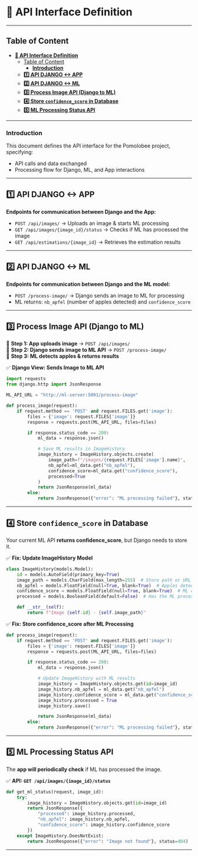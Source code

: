 # **📜 API Interface Definition**


---
## Table of Content
<!-- TOC -->
- [**📜 API Interface Definition**](#api-interface-definition)
  - [Table of Content](#table-of-content)
    - [**Introduction**  ](#introduction)
  - [**1️⃣ API DJANGO <-> APP**  ](#1-api-django--app)
  - [**2️⃣ API DJANGO <-> ML**  ](#2-api-django--ml)
  - [**3️⃣ Process Image API (Django to ML)**  ](#3-process-image-api-django-to-ml)
  - [**4️⃣ Store `confidence_score` in Database**  ](#4-store-confidencescore-in-database)
  - [**5️⃣ ML Processing Status API**  ](#5-ml-processing-status-api)
<!-- TOC END -->
---

### **Introduction**  
This document defines the API interface for the Pomolobee project, specifying:  
- API calls and data exchanged  
- Processing flow for Django, ML, and App interactions  

---

## **1️⃣ API DJANGO <-> APP**  
**Endpoints for communication between Django and the App:**  
- `POST /api/images/` → Uploads an image & starts ML processing  
- `GET /api/images/{image_id}/status` → Checks if ML has processed the image  
- `GET /api/estimations/{image_id}` → Retrieves the estimation results  

---

## **2️⃣ API DJANGO <-> ML**  
**Endpoints for communication between Django and the ML model:**  
- `POST /process-image/` → Django sends an image to ML for processing  
- ML returns: `nb_apfel` (number of apples detected) and `confidence_score`  

---

## **3️⃣ Process Image API (Django to ML)**  
📌 **Step 1: App uploads image** → `POST /api/images/`  
📌 **Step 2: Django sends image to ML API** → `POST /process-image/`  
📌 **Step 3: ML detects apples & returns results**  

✅ **Django View: Sends Image to ML API**
```python
import requests
from django.http import JsonResponse

ML_API_URL = "http://ml-server:5001/process-image"

def process_image(request):
    if request.method == 'POST' and request.FILES.get('image'):
        files = {'image': request.FILES['image']}
        response = requests.post(ML_API_URL, files=files)

        if response.status_code == 200:
            ml_data = response.json()

            # Save ML results in ImageHistory
            image_history = ImageHistory.objects.create(
                image_path=f"/images/{request.FILES['image'].name}",
                nb_apfel=ml_data.get("nb_apfel"),
                confidence_score=ml_data.get("confidence_score"),
                processed=True
            )
            return JsonResponse(ml_data)
        else:
            return JsonResponse({"error": "ML processing failed"}, status=500)
```

---

## **4️⃣ Store `confidence_score` in Database**  
Your current ML API **returns confidence_score**, but Django needs to store it.

✅ **Fix: Update ImageHistory Model**
```python
class ImageHistory(models.Model):
    id = models.AutoField(primary_key=True)
    image_path = models.CharField(max_length=255)  # Store path or URL of the image
    nb_apfel = models.FloatField(null=True, blank=True)  # Apples detected by ML
    confidence_score = models.FloatField(null=True, blank=True)  # ML confidence score
    processed = models.BooleanField(default=False)  # Has the ML processed this image?

    def __str__(self):
        return f"Image {self.id} - {self.image_path}"
```

✅ **Fix: Store confidence_score after ML Processing**
```python
def process_image(request):
    if request.method == 'POST' and request.FILES.get('image'):
        files = {'image': request.FILES['image']}
        response = requests.post(ML_API_URL, files=files)

        if response.status_code == 200:
            ml_data = response.json()

            # Update ImageHistory with ML results
            image_history = ImageHistory.objects.get(id=image_id)  
            image_history.nb_apfel = ml_data.get("nb_apfel")
            image_history.confidence_score = ml_data.get("confidence_score")
            image_history.processed = True
            image_history.save()

            return JsonResponse(ml_data)
        else:
            return JsonResponse({"error": "ML processing failed"}, status=500)
```

---

## **5️⃣ ML Processing Status API**  
The **app will periodically check** if ML has processed the image.  

✅ **API: `GET /api/images/{image_id}/status`**
```python
def get_ml_status(request, image_id):
    try:
        image_history = ImageHistory.objects.get(id=image_id)
        return JsonResponse({
            "processed": image_history.processed,
            "nb_apfel": image_history.nb_apfel,
            "confidence_score": image_history.confidence_score
        })
    except ImageHistory.DoesNotExist:
        return JsonResponse({"error": "Image not found"}, status=404)
```

--- 